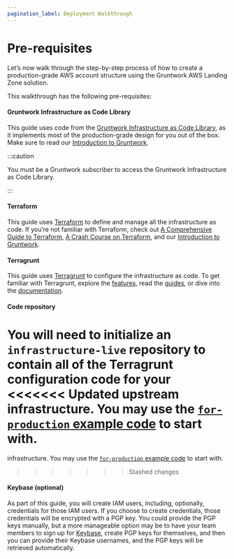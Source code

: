 ```yaml
---
pagination_label: Deployment Walkthrough
---
```


# Pre-requisites

Let’s now walk through the step-by-step process of how to create a production-grade AWS account structure using the Gruntwork AWS Landing Zone solution.

This walkthrough has the following pre-requisites:

<div className="dlist">

#### Gruntwork Infrastructure as Code Library

This guide uses code from the [Gruntwork Infrastructure as Code Library](https://gruntwork.io/infrastructure-as-code-library/), as it
implements most of the production-grade design for you out of the box. Make sure to read
our [Introduction to Gruntwork](/intro/overview/intro-to-gruntwork).

</div>

:::caution

You must be a <span className="js-subscribe-cta">Gruntwork subscriber</span> to access the Gruntwork Infrastructure as Code Library.

:::

<div className="dlist">

#### Terraform

This guide uses [Terraform](https://www.terraform.io/) to define and manage all the infrastructure as code. If you’re
not familiar with Terraform, check out [A
Comprehensive Guide to Terraform](https://blog.gruntwork.io/a-comprehensive-guide-to-terraform-b3d32832baca), [A Crash Course on Terraform](https://training.gruntwork.io/p/terraform), and
our [Introduction to Gruntwork](/intro/overview/intro-to-gruntwork).

#### Terragrunt

This guide uses [Terragrunt](https://terragrunt.gruntwork.io/) to configure the infrastructure as code. To get familiar
with Terragrunt, explore the [features](https://terragrunt.gruntwork.io/docs/#features), read the [guides](https://terragrunt.gruntwork.io/docs/getting-started/quick-start/),
or dive into the [documentation](https://terragrunt.gruntwork.io/docs/).

#### Code repository

You will need to initialize an `infrastructure-live` repository to contain all of the Terragrunt configuration code for your
<<<<<<< Updated upstream
infrastructure. You may use the [`for-production` example code](https://github.com/tnn-tnn-tnn-tnn-tnn-gruntwork-io/terraform-aws-service-catalog/tree/v0.41.4/examples/for-production/infrastructure-live) to start with.
=======
infrastructure. You may use the [`for-production` example code](https://github.com/tnn-gruntwork-io/terraform-aws-service-catalog/tree/v0.41.4/examples/for-production/infrastructure-live) to start with.
>>>>>>> Stashed changes

#### Keybase (optional)

As part of this guide, you will create IAM users, including, optionally, credentials for those IAM users. If you
choose to create credentials, those credentials will be encrypted with a PGP key. You could provide the PGP keys
manually, but a more manageable option may be to have your team members to sign up for [Keybase](https://keybase.io),
create PGP keys for themselves, and then you can provide their Keybase usernames, and the PGP keys will be retrieved
automatically.

</div>


<!-- ##DOCS-SOURCER-START
{
  "sourcePlugin": "local-copier",
  "hash": "236b0439a1fea830fcd050c5a4b2bbbf"
}
##DOCS-SOURCER-END -->
